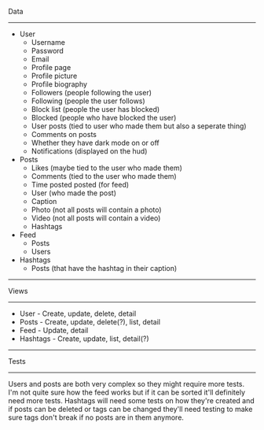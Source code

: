 Data
- - - - - - - - - - - - - -
- User
  - Username
  - Password
  - Email
  - Profile page
  - Profile picture
  - Profile biography
  - Followers (people following the user)
  - Following (people the user follows)
  - Block list (people the user has blocked)
  - Blocked (people who have blocked the user)
  - User posts (tied to user who made them but also a seperate thing)
  - Comments on posts
  - Whether they have dark mode on or off
  - Notifications (displayed on the hud)
- Posts
  - Likes (maybe tied to the user who made them)
  - Comments (tied to the user who made them)
  - Time posted posted (for feed)
  - User (who made the post)
  - Caption
  - Photo (not all posts will contain a photo)
  - Video (not all posts will contain a video)
  - Hashtags
- Feed
  - Posts
  - Users
- Hashtags
  - Posts (that have the hashtag in their caption)
- - - - - - - - - - - - - -
Views
- - - - - - - - - - - - - -
- User - Create, update, delete, detail
- Posts - Create, update, delete(?), list, detail
- Feed - Update, detail
- Hashtags - Create, update, list, detail(?)
- - - - - - - - - - - - - -
Tests
- - - - - - - - - - - - - -
Users and posts are both very complex so they might require more tests. I'm not quite sure how the feed works but if it can be sorted it'll definitely need more tests. Hashtags will need some tests on how they're created and if posts can be deleted or tags can be changed they'll need testing to make sure tags don't break if no posts are in them anymore.
